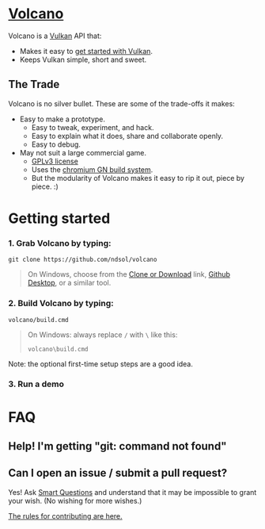 # [Volcano](https://github.com/ndsol/volcano)
Volcano is a [Vulkan](https://www.khronos.org/vulkan/) API that:

* Makes it easy to [get started with Vulkan](#getting-started).
* Keeps Vulkan simple, short and sweet.

## The Trade

Volcano is no silver bullet. These are some of the trade-offs it makes:

* Easy to make a prototype.
  * Easy to tweak, experiment, and hack.
  * Easy to explain what it does, share and collaborate openly.
  * Easy to debug.
* May not suit a large commercial game.
  * [GPLv3 license](LICENSE)
  * Uses the [chromium GN build system](https://chromium.googlesources.com/chromium/src/tools/gn/).
  * But the modularity of Volcano makes it easy to rip it out, piece by piece. :)

# Getting started

### 1. Grab Volcano by typing:
```
git clone https://github.com/ndsol/volcano
```
> On Windows, choose from the [Clone or Download](../../archive/master.zip)
> link, [Github Desktop](https://desktop.github.com), or a similar tool.

### 2. Build Volcano by typing:
```
volcano/build.cmd
```
> On Windows: always replace `/` with `\` like this:
>
> `volcano\build.cmd`

Note: the optional first-time setup steps are a good idea.

### 3. Run a demo

# FAQ

## Help! I'm getting "git: command not found"

## Can I open an issue / submit a pull request?

Yes! Ask
[Smart Questions](http://www.catb.org/esr/faqs/smart-questions.html)
and understand that it may be impossible to grant your wish.
(No wishing for more wishes.)

[The rules for contributing are here.](CONTRIBUTING.md)
